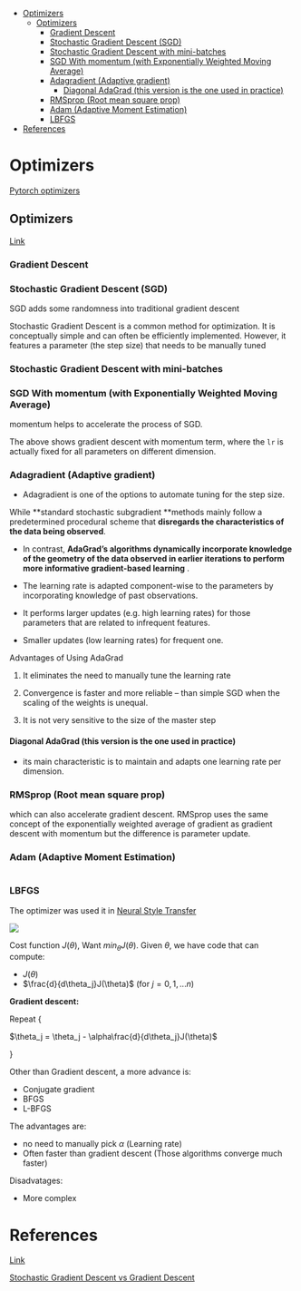 <!--ts-->
   * [Optimizers](#optimizers)
      * [Optimizers](#optimizers-1)
         * [Gradient Descent](#gradient-descent)
         * [Stochastic Gradient Descent (SGD)](#stochastic-gradient-descent-sgd)
         * [Stochastic Gradient Descent with mini-batches](#stochastic-gradient-descent-with-mini-batches)
         * [SGD With momentum (with Exponentially Weighted Moving Average)](#sgd-with-momentum-with-exponentially-weighted-moving-average)
         * [Adagradient (Adaptive gradient)](#adagradient-adaptive-gradient)
            * [Diagonal AdaGrad (this version is the one used in practice)](#diagonal-adagrad-this-version-is-the-one-used-in-practice)
         * [RMSprop (Root mean square prop)](#rmsprop-root-mean-square-prop)
         * [Adam (Adaptive Moment Estimation)](#adam-adaptive-moment-estimation)
         * [LBFGS](#lbfgs)
   * [References](#references)

<!-- Added by: gil_diy, at: Mon 07 Feb 2022 10:27:51 IST -->

<!--te-->

# Optimizers

[Pytorch optimizers](https://pytorch.org/docs/1.9.1/optim.html)

## Optimizers 

[Link](file:///home/gil_diy/my_documentation_helper/opencv/opencv.html)

### Gradient Descent

### Stochastic Gradient Descent (SGD)

SGD adds some randomness into traditional gradient descent

Stochastic Gradient Descent is a common method for optimization. It is conceptually simple and can often be efficiently implemented. However, it features a parameter (the step size) that needs to be manually tuned

### Stochastic Gradient Descent with mini-batches

### SGD With momentum (with Exponentially Weighted Moving Average)

momentum helps to accelerate the process of SGD.

The above shows gradient descent with momentum term, where the `lr` is actually fixed for all parameters on different dimension. 

### Adagradient (Adaptive gradient)

* Adagradient is one of the options to automate tuning for the step size.

While **standard stochastic subgradient **methods mainly follow a predetermined procedural scheme that **disregards the characteristics of the data being observed**. 

* In contrast, **AdaGrad’s algorithms dynamically incorporate knowledge of the geometry of the data observed in earlier iterations to perform more informative gradient-based learning** .


* The learning rate is adapted component-wise to the parameters by incorporating knowledge of past observations.

* It performs larger updates (e.g. high learning rates) for those parameters that are related to infrequent features.

* Smaller updates (low learning rates) for frequent one.


Advantages of Using AdaGrad

1) It eliminates the need to manually tune the learning rate

2) Convergence is faster and more reliable – than simple SGD when the scaling of the weights is unequal.

3) It is not very sensitive to the size of the master step


#### Diagonal AdaGrad (this version is the one used in practice)

* its main characteristic is to maintain and adapts one learning rate per dimension.

### RMSprop (Root mean square prop)

which can also accelerate gradient descent. RMSprop uses the same concept of the exponentially weighted average of gradient as gradient descent with momentum but the difference is parameter update.

### Adam (Adaptive Moment Estimation)

```python

```

### LBFGS 

The optimizer was used it in [Neural Style Transfer](https://youtu.be/B22nIUhXo4E?list=PLBoQnSflObcmbfshq9oNs41vODgXG-608&t=593)


<img src="https://render.githubusercontent.com/render/math?math=e^{i \pi} = -1">


<!-- <img src="https://render.githubusercontent.com/render/math?math=\alpha">
<img src="https://render.githubusercontent.com/render/math?math=\beta">
<img src="https://render.githubusercontent.com/render/math?math=\theta">
 -->

Cost function $J(\theta)$, Want $min_\theta J(\theta)$.
Given $\theta$, we have code that can compute:
* $J(\theta)$
* $\frac{d}{d\theta_j}J(\theta)$               (for $j=0,1,...n$)

**Gradient descent:**

Repeat {

   $\theta_j = \theta_j - \alpha\frac{d}{d\theta_j}J(\theta)$

}

Other than Gradient descent, a more advance is:

* Conjugate gradient
* BFGS
* L-BFGS

The advantages are:
* no need to manually pick $\alpha$ (Learning rate)
* Often faster than gradient descent (Those algorithms converge much faster)

Disadvatages:
* More complex


# References

[Link](https://youtu.be/mdKjMPmcWjY)

[Stochastic Gradient Descent vs Gradient Descent](https://youtu.be/FpDsDn-fBKA)